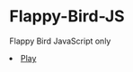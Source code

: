 # Flappy-Bird-JS
Flappy Bird JavaScript only

<li><a href="https://artur-gorovyi.github.io/Flappy-Bird-JS/">Play</a></li>

